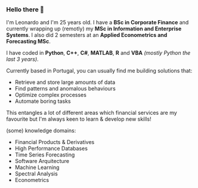 ### Hello there 👋

I'm Leonardo and I'm 25 years old. I have a **BSc in Corporate Finance** and currently wrapping up (remotly) my **MSc in Information and Enterprise Systems**. I also did 2 semesters at an **Applied Econometrics and Forecasting MSc**.

I have coded in **Python**, **C++**, **C#**, **MATLAB**, **R** and **VBA** *(mostly Python the last 3 years)*.

Currently based in Portugal, you can usually find me building solutions that:
* Retrieve and store large amounts of data
* Find patterns and anomalous behaviours
* Optimize complex processes
* Automate boring tasks

This entangles a lot of different areas which financial services are my favourite but I'm always keen to learn & develop new skills!

(some) knowledge domains:
* Financial Products & Derivatives
* High Performance Databases
* Time Series Forecasting
* Software Arquitecture
* Machine Learning
* Spectral Analysis
* Econometrics
